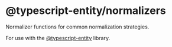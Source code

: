 # @typescript-entity/normalizers

Normalizer functions for common normalization strategies.

For use with the [@typescript-entity](https://github.com/apancutt/typescript-entity) library.
